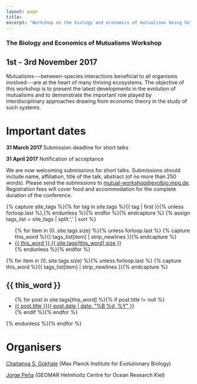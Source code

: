 ```yaml
---
layout: page
title:
excerpt: "Workshop on the biology and economics of mutualisms being held at the Max Planck Institute for Evolutionary Biology"
---
```


### The Biology and Economics of Mutualisms Workshop

## 1st - 3rd November 2017

Mutualisms---between-species interactions beneficial to all organisms involved---are at the heart of many thriving ecosystems.
The objective of this workshop is to present the latest developments in the evolution of mutualisms and to demonstrate the important role played by interdisciplinary approaches drawing from economic theory in the study of such systems.


# Important dates

**31 March 2017** Submission deadline for short talks

**31 April 2017** Notification of acceptance

We are now welcoming submissions for short talks.
Submissions should include name, affiliation, title of the talk, abstract (of no more than 250 words).
Please send the submissions to mutual-workshop@evolbio.mpg.de.
Registration fees will cover food and accommodation for the complete duration of the conference.


{% capture site_tags %}{% for tag in site.tags %}{{ tag | first }}{% unless forloop.last %},{% endunless %}{% endfor %}{% endcapture %}
{% assign tags_list = site_tags | split:',' | sort %}

<ul class="tag-box inline">
  {% for item in (0..site.tags.size) %}{% unless forloop.last %}
    {% capture this_word %}{{ tags_list[item] | strip_newlines }}{% endcapture %}
    <li><a href="#{{ this_word }}">{{ this_word }} <span>{{ site.tags[this_word].size }}</span></a></li>
  {% endunless %}{% endfor %}
</ul>

{% for item in (0..site.tags.size) %}{% unless forloop.last %}
  {% capture this_word %}{{ tags_list[item] | strip_newlines }}{% endcapture %}
  <h2 id="{{ this_word }}">{{ this_word }}</h2>
  <ul class="post-list">
  {% for post in site.tags[this_word] %}{% if post.title != null %}
    <li><a href="{{ site.url }}{{ post.url }}">{{ post.title }}<span class="entry-date"><time datetime="{{ post.date | date_to_xmlschema }}">{{ post.date | date: "%B %d, %Y" }}</time></span></a></li>
  {% endif %}{% endfor %}
  </ul>
{% endunless %}{% endfor %}

<!-- # Keynote speakers

[Erol Akçay](https://erolakcay.wordpress.com/) (University of Pennsylvania)

[Michelle Afkhami](https://michelleafkhami.wordpress.com/) (University of Miami)

[Megan Frederickson](http://mutualism.ca/) (University of Toronto)

[Olivia Roth](http://www.geomar.de/en/mitarbeiter/fb3/ev/oroth/) (GEOMAR Helmholtz Centre for Ocean Research Kiel)

[Claire Spottiswoode](http://www.africancuckoos.zoo.cam.ac.uk/index.html) (University of Cambridge)


# Confirmed short-talk speakers

[Judie Bronstein](http://www.eebweb.arizona.edu/faculty/bronstein/Bronstein_Lab/HOME.html) (University of Arizona)

[Redouan Bshary](https://www.unine.ch/ethol/home/team/bshary-redouan.html) (University of Neuchâtel)

[Peter Hammerstein](https://www.biologie.hu-berlin.de/en/gruppenseiten-en/sfb618/people/hammerstein_peter) (Humboldt University of Berlin)

[Christoph Hauert](http://www.math.ubc.ca/~hauert/) (University of British Columbia)

[John McNamara](http://www.bristol.ac.uk/maths/people/john-m-mcnamara/index.html) (University of Bristol)

[Georg Nöldeke](https://sites.google.com/site/georgnoldeke/) (University of Basel)

[Ronald Noë](https://sites.google.com/site/ronaldnoe/) (University of Strasbourg)

[Naomi Pierce](http://piercelab.oeb.harvard.edu/) (Harvard University) -->


# Organisers

[Chaitanya S. Gokhale](http://gokhalechaitanya.github.io/) (Max Planck Institute for Evolutionary Biology)

[Jorge Peña](https://jorgeapenas.wordpress.com/) (GEOMAR Helmholtz Centre for Ocean Research Kiel)
